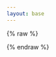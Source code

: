 ```yaml
---
layout: base
---
```

{% raw %}
<script src="/js/flickr-app.js", type="text/javascript"></script>
<script src="/js/mustache.js", type="text/javascript"></script>
<script type="text/javascript">
  // @todo - use a  templating library ...
  window.addEvent("domready", function(){
    flickrApp('ffb0f7ab9cfb19fa439130d83570d6d4', '87871204@N00', function(app){
      console.log("received");
      console.log(app);
      app.route(app.query); 
    })
  });
</script>

<div id="flickrApp"></div>

<script type="text/html" id="photos-page-tmpl">
  <h2>{{title}}</h2>
  <p style="font-size:10.5pt"> 
  <a href="/photo/?{{resource}}&page={{prev}}" alt="{{title}} page {{prev}}">«</a>
  page {{page}} of {{pages}} 
  <a href="/photo/?{{resource}}&page={{next}}" alt="{{title}} page {{next}}">»</a>
  </p>
  <div id="photo-list"> </div>
</script>

<script type="text/html" id="photo-tmb-tmpl">
  <a href="/photo/?p={{id}}" title="{{title}}" alt="{{title}}">
    <img style="float:left; padding:1em;" src="{{src}}" height="100px" width="100px" alt="{{title}}"/>
  </a>
</script>

<script type="text/html" id="photo-tmpl">
  <h2>{{title}}</h2>
  <a href="{{url}}" title="{{title}}">
    <img style="float:left; padding-right:1em; padding-bottom:2em;" src="{{src}}" height="{{height}}" width="{{width}}" />
  </a>
  <p>{{description}}
  <ul class="tags photo" style="float:left; margin-right:2em; font-size: 10.5pt;">
  Tags:
  {{#tags}}
    <li><a href="/photo?t={{.}}" alt="photos tagged {{.}}">{{.}}</a></li>
  {{/tags}}
  </ul>
</script>

<script type="text/html" id="stream-nav-tmpl">
  <div id="stream-nav" class="navigation" style="width:285px; float:left; font-size:10pt;">
    <div class="alignleft" style="display: inline-block; width:45%;">
      <a href="{{prev.url}}" title="go to {{prev.title}}">
        <img src="{{prev.src}}" height="100px" width="100px" />
        <br />
        < previous
      </a>
    </div> 
    <div class="alignright" style="display: inline-block; width:45%; text-align:right">
      <a href="{{next.url}}" title="go to {{next.title}}">
        <img src="{{next.src}}" height="100px" width="100px" />
        <br />
        next >
      </a>
    </div> 
  </div>
</script>

{% endraw %}
